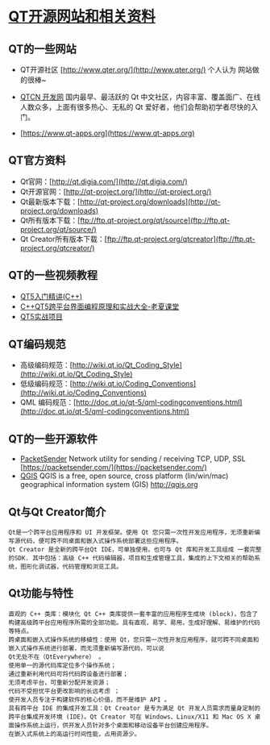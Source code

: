 # [QT开源网站和相关资料](https://blog.csdn.net/qq_37486501/article/details/81269624)

## QT的一些网站
* QT开源社区 [http://www.qter.org/](http://www.qter.org/)
个人认为 网站做的很棒~

* [QTCN 开发网](http://www.qtcn.org)
国内最早、最活跃的 Qt 中文社区，内容丰富、覆盖面广、在线人数众多，上面有很多热心、无私的 Qt 爱好者，他们会帮助初学者尽快的入门。

* [https://www.qt-apps.org](https://www.qt-apps.org)

## QT官方资料
* Qt官网：[http://qt.digia.com/](http://qt.digia.com/)
* Qt开源官网：[http://qt-project.org/](http://qt-project.org/)
* Qt最新版本下载：[http://qt-project.org/downloads](http://qt-project.org/downloads)
* Qt所有版本下载：[ftp://ftp.qt-project.org/qt/source](ftp://ftp.qt-project.org/qt/source/)
* Qt Creator所有版本下载：[ftp://ftp.qt-project.org/qtcreator](ftp://ftp.qt-project.org/qtcreator/)

## QT的一些视频教程
* [QT5入门精讲(C++)](https://www.bilibili.com/video/av50849127)
* [C++QT5跨平台界面编程原理和实战大全-老夏课堂](https://www.bilibili.com/video/av68939076)
* [QT5实战项目](https://www.bilibili.com/video/av41566976)

## QT编码规范
* 高级编码规范：[http://wiki.qt.io/Qt_Coding_Style](http://wiki.qt.io/Qt_Coding_Style)
* 低级编码规范：[http://wiki.qt.io/Coding_Conventions](http://wiki.qt.io/Coding_Conventions)
* QML 编码规范：[http://doc.qt.io/qt-5/qml-codingconventions.html](http://doc.qt.io/qt-5/qml-codingconventions.html)

## QT的一些开源软件
* [PacketSender](https://github.com/dannagle/PacketSender)
Network utility for sending / receiving TCP, UDP, SSL [https://packetsender.com/](https://packetsender.com/)
* [QGIS](https://github.com/qgis/QGIS)
QGIS is a free, open source, cross platform (lin/win/mac) geographical information system (GIS) http://qgis.org

## Qt与Qt Creator简介
```
Qt是一个跨平台应用程序和 UI 开发框架。使用 Qt 您只需一次性开发应用程序，无须重新编写源代码，便可跨不同桌面和嵌入式操作系统部署这些应用程序。
Qt Creator 是全新的跨平台Qt IDE，可单独使用，也可与 Qt 库和开发工具组成 一套完整的SDK. 其中包括：高级 C++ 代码编辑器，项目和生成管理工具，集成的上下文相关的帮助系统，图形化调试器，代码管理和浏览工具。
```

## Qt功能与特性
```
直观的 C++ 类库：模块化 Qt C++ 类库提供一套丰富的应用程序生成块 (block)，包含了构建高级跨平台应用程序所需的全部功能。具有直观，易学、易用，生成好理解、易维护的代码等特点。
跨桌面和嵌入式操作系统的移植性：使用 Qt，您只需一次性开发应用程序，就可跨不同桌面和嵌入式操作系统进行部署，而无须重新编写源代码，可以说
Qt无处不在（QtEverywhere） 。
使用单一的源代码库定位多个操作系统；
通过重新利用代码可将代码跨设备进行部署；
无须考虑平台，可重新分配开发资源；
代码不受担忧平台更改影响的长远考虑 ；
使开发人员专注于构建软件的核心价值，而不是维护 API 。
具有跨平台 IDE 的集成开发工具：Qt Creator 是专为满足 Qt 开发人员需求而量身定制的跨平台集成开发环境 (IDE)。Qt Creator 可在 Windows、Linux/X11 和 Mac OS X 桌面操作系统上运行，供开发人员针对多个桌面和移动设备平台创建应用程序。
在嵌入式系统上的高运行时间性能，占用资源少。
```
